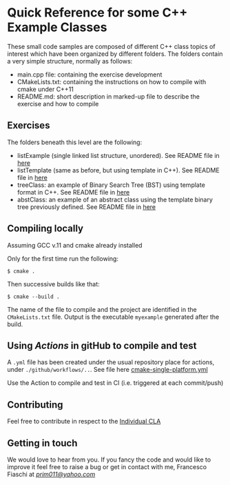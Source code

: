 # Quick Reference for some C++ Example Classes

These small code samples are composed of different C++ class topics of interest which have been organized by different folders. The folders contain a very simple structure, normally as follows:
- 	main.cpp file: containing the exercise development
- 	CMakeLists.txt: containing the instructions on how to compile with cmake under C++11
-	README.md: short description in marked-up file to describe the exercise and how to compile

## Exercises 
The folders beneath this level are the following:
- 	listExample	(single linked list structure, unordered). See README file in [here](/listExample/README.md)
-	listTemplate	(same as before, but using template in C++). See README file in [here](/listTemplate/README.md)
- treeClass: an example of Binary Search Tree (BST) using template format in C++. See README file in [here](/treeTemplate/README.md)
- abstClass: an example of an abstract class using the template binary tree previously defined. See README file in [here](/abstClass/README.md)
## Compiling locally
Assuming GCC v.11 and cmake already installed

Only for the first time run the following:

`$ cmake . `

Then successive builds like that:

`$ cmake --build . `

The name of the file to compile and the project are identified in the `CMakeLists.txt` file. 
Output is the executable `myexample` generated after the build.

## Using *Actions* in gitHub to compile and test
A `.yml` file has been created under the usual repository place for actions, under `./github/workflows/..`. See file here [cmake-single-platform.yml](/.github/workflows/cmake-single-platform.yml)

Use the Action to compile and test in CI (i.e. triggered at each commit/push)

## Contributing
Feel free to contribute in respect to the [Individual CLA](<./Individual CLA.md>)

## Getting in touch
We would love to hear from you. If you fancy the code and would like to improve it feel free to raise a bug or get in contact with me, Francesco Fiaschi at *prim011@yahoo.com*

